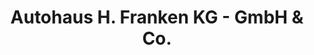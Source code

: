 ---
title: "Autohaus H. Franken KG - GmbH & Co."
url: /ansbach/autohaus-h-franken-kg-gmbh-und-co/
shop: Autohaus
---